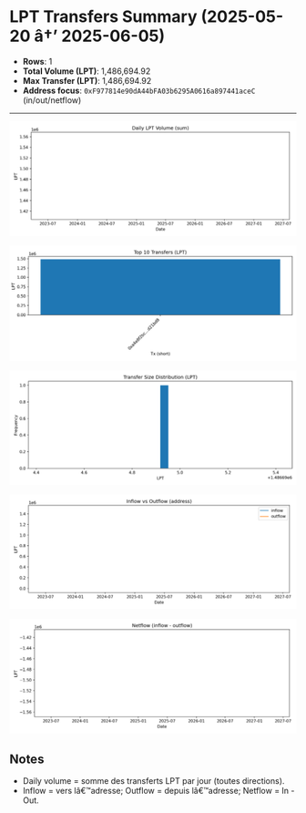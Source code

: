 ﻿# LPT Transfers Summary (2025-05-20 â†’ 2025-06-05)

- **Rows**: 1
- **Total Volume (LPT)**: 1,486,694.92
- **Max Transfer (LPT)**: 1,486,694.92
- **Address focus**: `0xF977814e90dA44bFA03b6295A0616a897441aceC` (in/out/netflow)

---

![Daily Volume](img/lpt_transfers_binance_hotwallet20_2025-05__2025-05-20_2025-06-05_volume_daily_lpt.png)

![Top 10](img/lpt_transfers_binance_hotwallet20_2025-05__2025-05-20_2025-06-05_top10_transfers_lpt.png)

![Histogram](img/lpt_transfers_binance_hotwallet20_2025-05__2025-05-20_2025-06-05_transfer_size_hist.png)

![In vs Out](img/lpt_transfers_binance_hotwallet20_2025-05__2025-05-20_2025-06-05_in_vs_out.png)

![Netflow](img/lpt_transfers_binance_hotwallet20_2025-05__2025-05-20_2025-06-05_netflow.png)

## Notes
- Daily volume = somme des transferts LPT par jour (toutes directions).
- Inflow = vers lâ€™adresse; Outflow = depuis lâ€™adresse; Netflow = In - Out.

